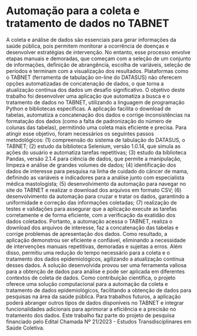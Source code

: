 # Automação para a coleta e tratamento de dados no TABNET

A coleta e análise de dados são essenciais para gerar informações da saúde pública, pois
permitem monitorar a ocorrência de doenças e desenvolver estratégias de intervenção. No
entanto, esse processo envolve etapas manuais e demoradas, que começam com a seleção de
um conjunto de informações, definição de abrangência, escolha de variáveis, seleção de
períodos e terminam com a visualização dos resultados. Plataformas como o TABNET
(ferramenta de tabulação on-line do DATASUS) não oferecem opções automatizadas de
concatenação de dados, o que torna a atualização contínua dos dados um desafio
significativo. O objetivo deste trabalho foi desenvolver uma aplicação que automatiza a
busca e o tratamento de dados no TABNET, utilizando a linguagem de programação Python
e bibliotecas específicas. A aplicação facilita o download de tabelas, automatiza a
concatenação dos dados e corrige inconsistências na formatação dos dados (como a falta de
padronização do número de colunas das tabelas), permitindo uma coleta mais eficiente e
precisa. Para atingir esse objetivo, foram necessários os seguintes passos metodológicos: (1)
compreensão do sistema de tabulação do DATASUS, o TABNET; (2) estudo da biblioteca
Selenium, versão 1.0.14, que simula as ações do usuário e automatiza tarefas repetitivas; (3)
estudo da biblioteca Pandas, versão 2.1.4 para ciência de dados, que permite a manipulação,
limpeza e análise de grandes volumes de dados; (4) identificação dos dados de interesse
para pesquisa na linha de cuidado do câncer de mama, definindo as variáveis e indicadores
para a análise junto com especialista médica mastologista; (5) desenvolvimento da
automação para navegar no site do TABNET e realizar o download dos arquivos em
formato CSV; (6) desenvolvimento da automação para cruzar e tratar os dados, garantindo a
uniformidade e correção das informações coletadas; (7) realização de testes e validações
para assegurar que a aplicação execute as tarefas corretamente e de forma eficiente, com a
verificação da exatidão dos dados coletados. Portanto, a automação acessa o TABNET,
realiza o download dos arquivos de interesse, faz a concatenação das tabelas e corrige
problemas de apresentação dos dados. Como resultado, a aplicação demonstrou ser eficiente
e confiável, eliminando a necessidade de intervenções manuais repetitivas, demoradas e
sujeitas a erros. Além disso, permitiu uma redução do tempo necessário para a coleta e o
tratamento dos dados epidemiológicos, agilizando a atualização contínua desses dados. A
solução desenvolvida provou ser uma ferramenta valiosa para a obtenção de dados para
análise e pode ser aplicada em diferentes contextos de coleta de dados. Como contribuição
científica, o projeto oferece uma solução computacional para a automação da coleta e
tratamento de dados epidemiológicos, facilitando a obtenção de dados para pesquisas na
área da saúde pública. Para trabalhos futuros, a aplicação poderá abranger outros tipos de
dados disponíveis no TABNET e integrar funcionalidades adicionais para aprimorar a
eficiência e a precisão no tratamento dos dados. Este trabalho faz parte do projeto de
pesquisa financiado pelo Edital Chamada Nº 21/2023 - Estudos Transdisciplinares em
Saúde Coletiva.
